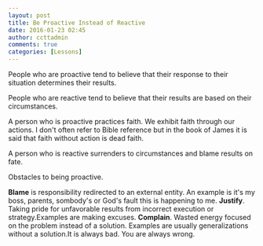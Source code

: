 ```yaml
---
layout: post
title: Be Proactive Instead of Reactive
date: 2016-01-23 02:45
author: ccttadmin
comments: true
categories: [Lessons]
---
```

People who are proactive tend to believe that their response to their situation determines their results.

People who are reactive tend to believe that their results are based on their circumstances.

A person who is proactive practices faith. We exhibit faith through our actions. I don't often refer to Bible reference but in the book of James it is said that faith without action is dead faith.

A person who is reactive surrenders to circumstances and blame results on fate. 

Obstacles to being proactive.

<strong>Blame</strong> is responsibility redirected to an external entity. An example is it's my boss, parents, sombody's or God's fault this is happening to me.
<strong>Justify</strong>. Taking pride for unfavorable results from incorrect execution or strategy.Examples are making excuses.
<strong>Complain</strong>. Wasted energy focused on the problem instead of a solution. Examples are usually generalizations without a solution.It is always bad. You are always wrong.

